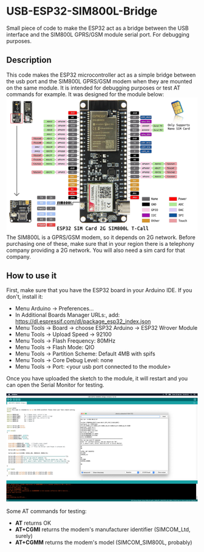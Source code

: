 # USB-ESP32-SIM800L-Bridge
Small piece of code to make the ESP32 act as a bridge between the USB interface and the SIM800L GPRS/GSM module serial port. For debugging purposes.

## Description
This code makes the ESP32 microcontroller act as a simple bridge between the usb port and the SIM800L GPRS/GSM modem when they are mounted on the same module. It is intended for debugging purposes or test AT commands for example. It was designed for the module below:
![ESP32 with SIM800L modem](module.jpg)
The SIM800L is a GPRS/GSM modem, so it depends on 2G network. Before purchasing one of these, make sure that in your region there is a telephony company providing a 2G network. You will also need a sim card for that company.

## How to use it
First, make sure that you have the ESP32 board in your Arduino IDE. If you don't, install it:

- Menu Arduino -> Preferences...
- In Additional Boards Manager URLs:, add: https://dl.espressif.com/dl/package_esp32_index.json
- Menu Tools -> Board -> choose ESP32 Arduino -> ESP32 Wrover Module
- Menu Tools -> Upload Speed -> 92100
- Menu Tools -> Flash Frequency: 80MHz
- Menu Tools -> Flash Mode: QIO
- Menu Tools -> Partition Scheme: Default 4MB with spifs
- Menu Tools -> Core Debug Level: none
- Menu Tools -> Port: \<your usb port connected to the module\>

Once you have uploaded the sketch to the module, it will restart and you can open the Serial Monitor for testing.

![Testing AT commands](screenshot.jpg)

Some AT commands for testing:

- **AT** returns OK
- **AT+CGMI** returns the modem's manufacturer identifier (SIMCOM_Ltd, surely)
- **AT+CGMM** returns the modem's model (SIMCOM_SIM800L, probably)
